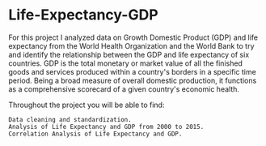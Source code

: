 # Life-Expectancy-GDP

For this project I analyzed data on Growth Domestic Product (GDP) and life expectancy from the World Health Organization and the World Bank to try and identify the relationship between the GDP and life expectancy of six countries. GDP is the total monetary or market value of all the finished goods and services produced within a country's borders in a specific time period. Being a broad measure of overall domestic production, it functions as a comprehensive scorecard of a given country's economic health.

Throughout the project you will be able to find:

    Data cleaning and standardization.
    Analysis of Life Expectancy and GDP from 2000 to 2015.
    Correlation Analysis of Life Expectancy and GDP.
